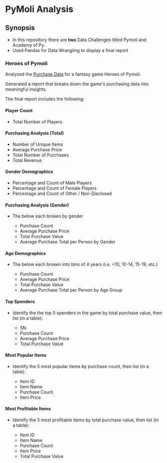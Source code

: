 # PyMoli Analysis
## Synopsis
- In this repository there are __two__ Data Challenges titled Pymoli and Academy of Py. 
- Used Pandas for Data Wrangling to display a final report 
### Heroes of Pymoli
Analyzed the [Purchase Data](HeroesOfPymoli.csv) for a fantasy game Heroes of Pymoli.

Generated a report that breaks down the game's purchasing data into meaningful insights.

The final report includes the following: 
#### Player Count
- Total Number of Players
#### Purchasing Analysis (Total)
- Number of Unique Items
- Average Purchase Price
- Total Number of Purchases
- Total Revenue
#### Gender Demographics
- Percentage and Count of Male Players
- Percentage and Count of Female Players
- Percentage and Count of Other / Non-Disclosed
#### Purchasing Analysis (Gender)
- The below each broken by gender

  - Purchase Count
  - Average Purchase Price
  - Total Purchase Value
  - Average Purchase Total per Person by Gender
#### Age Demographics
- The below each broken into bins of 4 years (i.e. <10, 10-14, 15-19, etc.)

  - Purchase Count
  - Average Purchase Price
  - Total Purchase Value
  - Average Purchase Total per Person by Age Group

#### Top Spenders
- Identify the the top 5 spenders in the game by total purchase value, then list (in a table):

  - SN
  - Purchase Count
  - Average Purchase Price
  - Total Purchase Value
  
#### Most Popular Items
- Identify the 5 most popular items by purchase count, then list (in a table):

  - Item ID
  - Item Name
  - Purchase Count
  - Item Price
#### Most Profitable Items
- Identify the 5 most profitable items by total purchase value, then list (in a table):

  - Item ID
  - Item Name
  - Purchase Count
  - Item Price
  - Total Purchase Value
  
